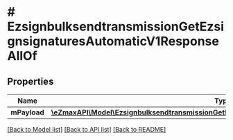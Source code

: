 # # EzsignbulksendtransmissionGetEzsignsignaturesAutomaticV1ResponseAllOf

## Properties

Name | Type | Description | Notes
------------ | ------------- | ------------- | -------------
**mPayload** | [**\eZmaxAPI\Model\EzsignbulksendtransmissionGetEzsignsignaturesAutomaticV1ResponseMPayload**](EzsignbulksendtransmissionGetEzsignsignaturesAutomaticV1ResponseMPayload.md) |  |

[[Back to Model list]](../../README.md#models) [[Back to API list]](../../README.md#endpoints) [[Back to README]](../../README.md)
